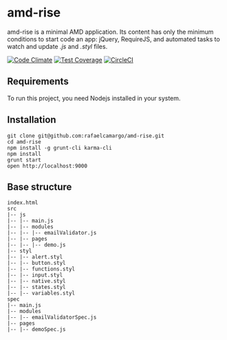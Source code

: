 # amd-rise
amd-rise is a minimal AMD application. Its content has only the minimum conditions to start code an app: jQuery, RequireJS, and automated tasks to watch and update *.js* and *.styl* files.

[![Code Climate](https://codeclimate.com/github/rafaelcamargo/amd-rise/badges/gpa.svg)](https://codeclimate.com/github/rafaelcamargo/amd-rise) [![Test Coverage](https://codeclimate.com/github/rafaelcamargo/amd-rise/badges/coverage.svg)](https://codeclimate.com/github/rafaelcamargo/amd-rise/coverage) [![CircleCI](https://circleci.com/gh/rafaelcamargo/amd-rise.svg?style=svg)](https://circleci.com/gh/rafaelcamargo/amd-rise)

## Requirements
To run this project, you need Nodejs installed in your system.

## Installation
```
git clone git@github.com:rafaelcamargo/amd-rise.git
cd amd-rise
npm install -g grunt-cli karma-cli
npm install
grunt start
open http://localhost:9000
```

## Base structure

```
index.html
src
|-- js
|-- |-- main.js
|-- |-- modules
|-- |-- |-- emailValidator.js
|-- |-- pages
|-- |-- |-- demo.js
|-- styl
|-- |-- alert.styl
|-- |-- button.styl
|-- |-- functions.styl
|-- |-- input.styl
|-- |-- native.styl
|-- |-- states.styl
|-- |-- variables.styl
spec
|-- main.js
|-- modules
|-- |-- emailValidatorSpec.js
|-- pages
|-- |-- demoSpec.js
```
